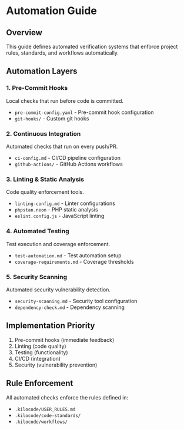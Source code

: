 # Automation Guide

## Overview
This guide defines automated verification systems that enforce project rules, standards, and workflows automatically.

## Automation Layers

### 1. Pre-Commit Hooks
Local checks that run before code is committed.
- `pre-commit-config.yaml` - Pre-commit hook configuration
- `git-hooks/` - Custom git hooks

### 2. Continuous Integration
Automated checks that run on every push/PR.
- `ci-config.md` - CI/CD pipeline configuration
- `github-actions/` - GitHub Actions workflows

### 3. Linting & Static Analysis
Code quality enforcement tools.
- `linting-config.md` - Linter configurations
- `phpstan.neon` - PHP static analysis
- `eslint.config.js` - JavaScript linting

### 4. Automated Testing
Test execution and coverage enforcement.
- `test-automation.md` - Test automation setup
- `coverage-requirements.md` - Coverage thresholds

### 5. Security Scanning
Automated security vulnerability detection.
- `security-scanning.md` - Security tool configuration
- `dependency-check.md` - Dependency scanning

## Implementation Priority
1. Pre-commit hooks (immediate feedback)
2. Linting (code quality)
3. Testing (functionality)
4. CI/CD (integration)
5. Security (vulnerability prevention)

## Rule Enforcement
All automated checks enforce the rules defined in:
- `.kilocode/USER_RULES.md`
- `.kilocode/code-standards/`
- `.kilocode/workflows/`